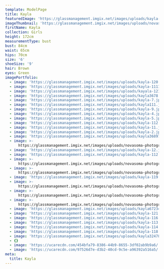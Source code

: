 ```yaml
---
template: ModelPage
title: Kayla
featuredImage: 'https://glassmanagement.imgix.net/images/uploads/kayla-113.jpg'
imageThumbnail: 'https://glassmanagement.imgix.net/images/uploads/novasoma-photography-4.jpg'
firstName: Kayla
collection: Girls
height: 172cm
measurementType: bust
bust: 84cm
waist: 65cm
hips: 70cm
size: '6'
shoeSize: '9'
hair: Brown
eyes: Green
imagePortfolio:
  - image: 'https://glassmanagement.imgix.net/images/uploads/kayla-120.jpg'
  - image: 'https://glassmanagement.imgix.net/images/uploads/kayla-11111.jpg'
  - image: 'https://glassmanagement.imgix.net/images/uploads/kayala-12121.jpg'
  - image: 'https://glassmanagement.imgix.net/images/uploads/kayla3678.jpg'
  - image: 'https://glassmanagement.imgix.net/images/uploads/kayla-7.jpg'
  - image: 'https://glassmanagement.imgix.net/images/uploads/kayla111.jpg'
  - image: 'https://glassmanagement.imgix.net/images/uploads/kayla-9.jpg'
  - image: 'https://glassmanagement.imgix.net/images/uploads/kayla-4.jpg'
  - image: 'https://glassmanagement.imgix.net/images/uploads/kayla-5.jpg'
  - image: 'https://glassmanagement.imgix.net/images/uploads/kayla-112.jpg'
  - image: 'https://glassmanagement.imgix.net/images/uploads/kayla-11.jpg'
  - image: 'https://glassmanagement.imgix.net/images/uploads/kayla-2.jpg'
  - image: 'https://glassmanagement.imgix.net/images/uploads/kayla3689711.jpg'
  - image: >-
      https://glassmanagement.imgix.net/images/uploads/novasoma-photography-3.jpg
  - image: 'https://glassmanagement.imgix.net/images/uploads/kayla-12.jpg'
  - image: 'https://glassmanagement.imgix.net/images/uploads/kayla-112.jpg'
  - image: >-
      https://glassmanagement.imgix.net/images/uploads/novasoma-photography-3.jpg
  - image: >-
      https://glassmanagement.imgix.net/images/uploads/novasoma-photography-2.jpg
  - image: 'https://glassmanagement.imgix.net/images/uploads/kayla-119.jpg'
  - image: >-
      https://glassmanagement.imgix.net/images/uploads/novasoma-photography-15.jpg
  - image: >-
      https://glassmanagement.imgix.net/images/uploads/novasoma-photography-23.jpg
  - image: >-
      https://glassmanagement.imgix.net/images/uploads/novasoma-photography-13.jpg
  - image: 'https://glassmanagement.imgix.net/images/uploads/kayla67234829.jpg'
  - image: 'https://glassmanagement.imgix.net/images/uploads/kayla-121.jpg'
  - image: 'https://glassmanagement.imgix.net/images/uploads/kayla-116.jpg'
  - image: 'https://glassmanagement.imgix.net/images/uploads/kayla-113.jpg'
  - image: 'https://glassmanagement.imgix.net/images/uploads/kayla-114.jpg'
  - image: 'https://glassmanagement.imgix.net/images/uploads/kayla-118.jpg'
  - image: 'https://glassmanagement.imgix.net/images/uploads/kayla324789.jpg'
  - {}
  - image: 'https://ucarecdn.com/454bfa79-8386-44b9-8655-3df02ab9b9a6/'
  - image: 'https://ucarecdn.com/97526d7e-d3b2-40cd-9c5e-a96392a516a5/'
meta:
  title: Kayla
---
```


